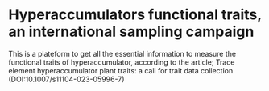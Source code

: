 # Hyperaccumulators functional traits, an international sampling campaign

This is a plateform to get all the essential information to measure the functional traits of hyperaccumulator, according to the article; Trace element hyperaccumulator plant traits: a call for trait data collection (DOI:10.1007/s11104-023-05996-7)
